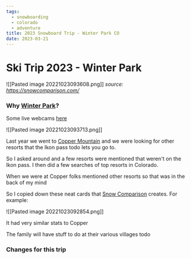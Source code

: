 ```yaml
---
tags:
  - snowboarding
  - colorado
  - adventure
title: 2023 Snowboard Trip - Winter Park CO
date: 2023-03-21
---
```

# Ski Trip 2023 - Winter Park

![[Pasted image 20221023093608.png]]
*source: https://snowcomparison.com/*

### Why [Winter Park](https://www.winterparkresort.com/)?

Some live webcams [here](https://www.youtube.com/user/WPResort/streams)

![[Pasted image 20221023093713.png]]

Last year we went to [Copper Mountain](2022-copper-mtn.md) and we were looking for other resorts that the Ikon pass todo lets you go to. 

So I asked around and a few resorts were mentioned that weren't on the Ikon pass. I then did a few searches of top resorts in Colorado.  

When we were at Copper folks mentioned other resorts so that was in the back of my mind

So I copied down these neat cards that [Snow Comparison](https://snowcomparison.com/compare/steamboat/les-crosets) creates. For example:

![[Pasted image 20221023092854.png]]

It had very similar stats to Copper

The family will have stuff to do at their various villages todo

### Changes for this trip


